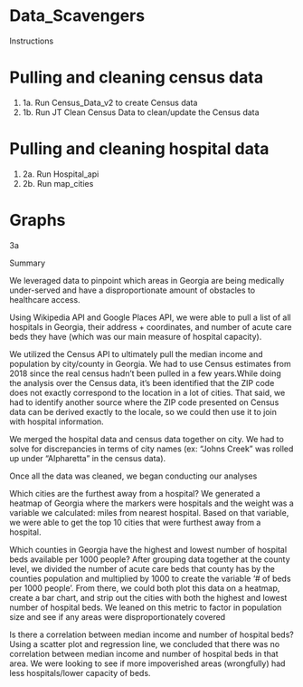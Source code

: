 # Data_Scavengers
Instructions

# Pulling and cleaning census data
1. 1a. Run Census_Data_v2 to create Census data
1. 1b. Run JT Clean Census Data to clean/update the Census data

# Pulling and cleaning hospital data
1. 2a. Run Hospital_api
1. 2b. Run map_cities

# Graphs
3a





Summary

We leveraged data to pinpoint which areas in Georgia are being medically under-served and have a disproportionate amount of obstacles to healthcare access. 

Using Wikipedia API and Google Places API, we were able to pull a list of all hospitals in Georgia, their address + coordinates, and number of acute care beds they have (which was our main measure of hospital capacity). 


We utilized the Census API to ultimately pull the median income and population by city/county in Georgia. We had to use Census estimates from 2018 since the real census hadn’t been pulled in a few years.While doing the analysis over the Census data, it’s been identified that the ZIP code does not exactly correspond to the location in a lot of cities. That said, we had to identify another source where the ZIP code presented on Census data can be derived exactly to the locale, so we could then use it to join with hospital information.


We merged the hospital data and census data together on city. We had to solve for discrepancies in terms of city names (ex: “Johns Creek” was rolled up under “Alpharetta” in the census data). 

Once all the data was cleaned, we began conducting our analyses


Which cities are the furthest away from a hospital?
We generated a heatmap of Georgia where the markers were hospitals and the weight was a variable we calculated: miles from nearest hospital. Based on that variable, we were able to get the top 10 cities that were furthest away from a hospital. 


Which counties in Georgia have the highest and lowest number of hospital beds available per 1000 people? 
After grouping data together at the county level, we divided the number of acute care beds that county has by the counties population and multiplied by 1000 to create the variable ‘# of beds per 1000 people’. From there, we could both plot this data on a heatmap, create a bar chart, and strip out the cities with both the highest and lowest number of hospital beds. We leaned on this metric to factor in population size and see if any areas were disproportionately covered


Is there a correlation between median income and number of hospital beds?
Using a scatter plot and regression line, we concluded that there was no correlation between median income and number of hospital beds in that area. We were looking to see if more impoverished areas (wrongfully) had less hospitals/lower capacity of beds.
